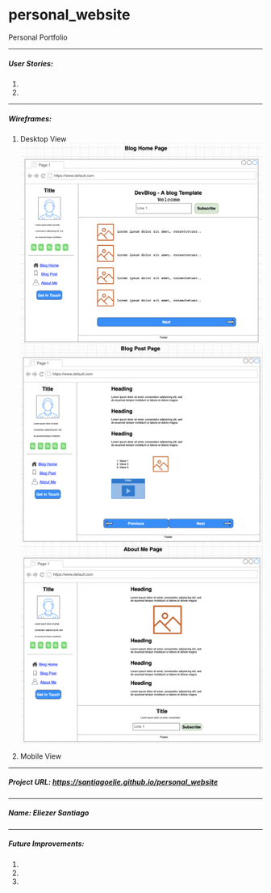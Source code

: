 # personal_website
Personal Portfolio

_____________________________________________

##### User Stories:
1.

2.

_____________________________________________

##### Wireframes:
1. Desktop View
![](assets/images/blog_home_page.png)
![](assets/images/blog_post_page.png)
![](assets/images/about_me_page.png)


2. Mobile View

_____________________________________________

##### Project URL: https://santiagoelie.github.io/personal_website

_____________________________________________

##### Name: Eliezer Santiago

_____________________________________________

##### Future Improvements:
1.

2.

3.
